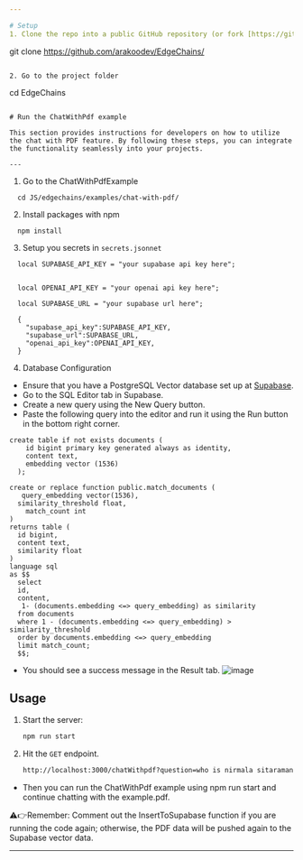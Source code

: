 ```yaml
---

# Setup
1. Clone the repo into a public GitHub repository (or fork [https://github.com/arakoodev/EdgeChains/fork](https://github.com/arakoodev/EdgeChains/fork)).

``` 
  git clone https://github.com/arakoodev/EdgeChains/
```

2. Go to the project folder
```
  cd EdgeChains
```

# Run the ChatWithPdf example

This section provides instructions for developers on how to utilize the chat with PDF feature. By following these steps, you can integrate the functionality seamlessly into your projects.

---
```


1. Go to the ChatWithPdfExample

```
  cd JS/edgechains/examples/chat-with-pdf/
```

2. Install packages with npm

```
  npm install
```

3. Setup you secrets in `secrets.jsonnet`

```
  local SUPABASE_API_KEY = "your supabase api key here";


  local OPENAI_API_KEY = "your openai api key here";

  local SUPABASE_URL = "your supabase url here";

  {
    "supabase_api_key":SUPABASE_API_KEY,
    "supabase_url":SUPABASE_URL,
    "openai_api_key":OPENAI_API_KEY,
  }

```

4. Database Configuration

-   Ensure that you have a PostgreSQL Vector database set up at [Supabase](https://supabase.com/vector).
-   Go to the SQL Editor tab in Supabase.
-   Create a new query using the New Query button.
-   Paste the following query into the editor and run it using the Run button in the bottom right corner.

```
create table if not exists documents (
    id bigint primary key generated always as identity,
    content text,
    embedding vector (1536)
  );

create or replace function public.match_documents (
   query_embedding vector(1536),
  similarity_threshold float,
    match_count int
)
returns table (
  id bigint,
  content text,
  similarity float
)
language sql
as $$
  select
  id,
  content,
   1- (documents.embedding <=> query_embedding) as similarity
  from documents
  where 1 - (documents.embedding <=> query_embedding) > similarity_threshold
  order by documents.embedding <=> query_embedding
  limit match_count;
  $$;

```

-   You should see a success message in the Result tab.
    ![image](https://github.com/Shyam-Raghuwanshi/EdgeChains/assets/94217498/052d9a15-838f-4e68-9888-072cecb78a13)


## Usage

1. Start the server:

    ```bash
    npm run start
    ```

2. Hit the `GET` endpoint.

    ```bash
    http://localhost:3000/chatWithpdf?question=who is nirmala sitaraman
    ```

-   Then you can run the ChatWithPdf example using npm run start and continue chatting with the example.pdf.

⚠️👉Remember: Comment out the InsertToSupabase function if you are running the code again; otherwise, the PDF data will be pushed again to the Supabase vector data.

---
